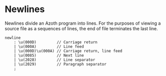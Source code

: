 # Newlines

Newlines divide an Azoth program into lines. For the purposes of viewing a source file as a sequences of lines, the end of file terminates the last line.

```grammar
newline
    : \u(000D)         // Carriage return
    | \u(000A)         // Line feed
    | \u(000D)\u(000A) // Carriage return, line feed
    | \u(0085)         // Next line
    | \u(2028)         // Line separator
    | \u(2029)         // Paragraph separator
    ;
```

